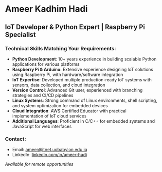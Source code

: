 #  Ameer Kadhim Hadi

## IoT Developer & Python Expert | Raspberry Pi Specialist

### Technical Skills Matching Your Requirements:
- **Python Development**: 10+ years experience in building scalable Python applications for various platforms
- **Raspberry Pi & Arduino**: Extensive experience designing IoT solutions using Raspberry Pi, with hardware/software integration
- **IoT Expertise**: Developed multiple production-ready IoT systems with sensors, data collection, and cloud integration
- **Version Control**: Advanced Git user, experienced with branching strategies and CI/CD pipelines
- **Linux Systems**: Strong command of Linux environments, shell scripting, and system optimization for embedded devices
- **Cloud Integration**: AWS Certified Educator with practical implementation of IoT cloud services
- **Additional Languages**: Proficient in C/C++ for embedded systems and JavaScript for web interfaces



### Contact:
- Email: ameer@itnet.uobabylon.edu.iq
- LinkedIn: [linkedin.com/in/ameer-hadi](https://linkedin.com/in/ameer-hadi)

*Available for remote opportunities*
